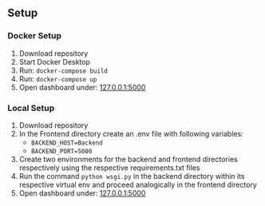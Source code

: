 ## Setup
### Docker Setup
1. Download repository
2. Start Docker Desktop
3. Run: `docker-compose build`
4. Run: `docker-compose up`
5. Open dashboard under: [127.0.0.1:5000](http://127.0.0.1:5000/)

### Local Setup
1. Download repository
2. In the Frontend directory create an .env file with following variables:
   - `BACKEND_HOST=Backend`
   - `BACKEND_PORT=5000`
3. Create two environments for the backend and frontend directories respectively using the respective requirements.txt files
4. Run the command `python wsgi.py` in the backend directory within its respective virtual env and proceed analogically in the frontend directory
5. Open dashboard under: [127.0.0.1:5000](http://127.0.0.1:5000/)

